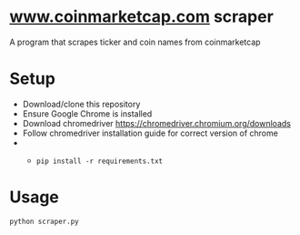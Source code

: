 # www.coinmarketcap.com scraper
A program that scrapes ticker and coin names from coinmarketcap

# Setup
* Download/clone this repository
* Ensure Google Chrome is installed
* Download chromedriver https://chromedriver.chromium.org/downloads
* Follow chromedriver installation guide for correct version of chrome
* 
    * ```
      pip install -r requirements.txt
      ```
   
# Usage
```
python scraper.py
```

